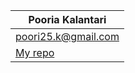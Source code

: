 | Pooria Kalantari                |
| ------------------------------- |
| poori25.k@gmail.com             |
| [My repo](https://github.com/pooria1/clash-royale-telegram-bot)|
